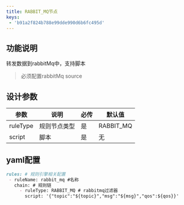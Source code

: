 ```yaml
---
title: RABBIT_MQ节点
keys:
 - 'b91a2f824b788e99dde990d6b6fc495d'
---
```

## 功能说明

转发数据到rabbitMq中，支持脚本
> 必须配置rabbitMq source

## 设计参数

|  参数   | 说明  | 必传  |默认值  |
|  ----  | ----  |----  |----  |
| ruleType  | 规则节点类型 |是 |RABBIT_MQ  |
| script| 脚本 |是 |无  |


## yaml配置

   ```markdown
rules: # 规则引擎相关配置
    - ruleName: rabbit_mq #名称
      chain: # 规则链
        - ruleType: RABBIT_MQ # rabbitmq过滤器
          script: '{"topic":"${topic}","msg":"${msg}","qos":${qos}}'
   ```

